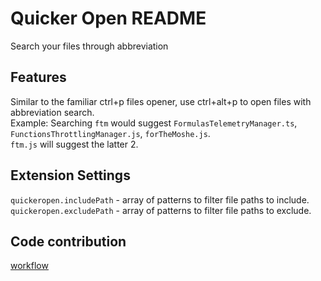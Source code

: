 # Quicker Open README

Search your files through abbreviation

## Features

Similar to the familiar ctrl+p files opener, use ctrl+alt+p to open files with abbreviation search.\
Example: Searching `ftm` would suggest `FormulasTelemetryManager.ts`, `FunctionsThrottlingManager.js`, `forTheMoshe.js`.\
`ftm.js` will suggest the latter 2.

## Extension Settings

`quickeropen.includePath` - array of patterns to filter file paths to include.\
`quickeropen.excludePath` - array of patterns to filter file paths to exclude.

## Code contribution

[workflow](Workflow.md)
